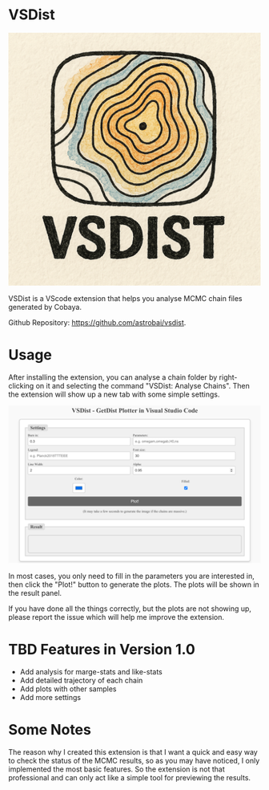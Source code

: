 # VSDist

![icon](./images/icon.png)

VSDist is a VScode extension that helps you analyse MCMC chain files generated by Cobaya.

Github Repository: https://github.com/astrobai/vsdist.

# Usage

After installing the extension, you can analyse a chain folder by right-clicking on it and selecting the command "VSDist: Analyse Chains". Then the extension will show up a new tab with some simple settings.

![preview](./images/preview.png)

In most cases, you only need to fill in the parameters you are interested in, then click the "Plot!" button to generate the plots. The plots will be shown in the result panel.

If you have done all the things correctly, but the plots are not showing up, please report the issue which will help me improve the extension.

# TBD Features in Version 1.0

- Add analysis for marge-stats and like-stats
- Add detailed trajectory of each chain
- Add plots with other samples
- Add more settings

# Some Notes

The reason why I created this extension is that I want a quick and easy way to check the status of the MCMC results, so as you may have noticed, I only implemented the most basic features. So the extension is not that professional and can only act like a simple tool for previewing the results.

